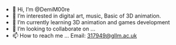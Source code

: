 - 👋 Hi, I’m @DemiM00re
- 👀 I’m interested in digital art, music, Basic of 3D animation.
- 🌱 I’m currently learning 3D animation and games development
- 💞️ I’m looking to collaborate on ...
- 📫 How to reach me ... Email: 317949@gllm.ac.uk

<!---
DemiM00re/DemiM00re is a ✨ special ✨ repository because its `README.md` (this file) appears on your GitHub profile.
You can click the Preview link to take a look at your changes.
--->
